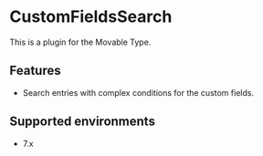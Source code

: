 CustomFieldsSearch
==================

This is a plugin for the Movable Type.

Features
--------

* Search entries with complex conditions for the custom fields.

Supported environments
----------------------

* 7.x
